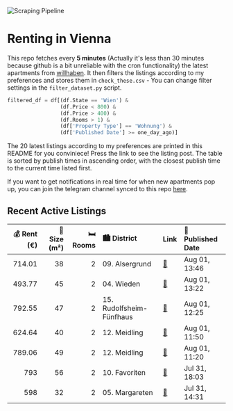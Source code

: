![Scraping Pipeline](https://github.com/AthomsG/renting-in-vienna/actions/workflows/run_pipeline.yml/badge.svg)


# Renting in Vienna

This repo fetches every **5 minutes** (Actually it's less than 30 minutes because github is a bit unreliable with the cron functionality) the latest apartments from [willhaben](https://www.willhaben.at/).
It then filters the listings according to my preferences and stores them in `check_these.csv` - You can change filter settings in the `filter_dataset.py` script.

```python
filtered_df = df[(df.State == 'Wien') & 
                 (df.Price < 800) &
                 (df.Price > 400) &
                 (df.Rooms > 1) &
                 (df['Property Type'] == 'Wohnung') &
                 (df['Published Date'] >= one_day_ago)]
```

The 20 latest listings according to my preferences are printed in this README for you conviniece! Press the link to see the listing post.
The table is sorted by publish times in ascending order, with the closest publish time to the current time listed first.

If you want to get notifications in real time for when new apartments pop up, you can join the telegram channel synced to this repo [here](https://t.me/+1HPAYOf5BSsyNTlk).

## Recent Active Listings

|   💰 Rent (€) |   📏 Size (m²) |   🛏️ Rooms | 🏙️ District              | Link                                                                                                                                                                                                                                       | 📅 Published Date   |
|-------------:|--------------:|-----------:|:-------------------------|:-------------------------------------------------------------------------------------------------------------------------------------------------------------------------------------------------------------------------------------------|:-------------------|
|       714.01 |            38 |          2 | 09. Alsergrund           | [🔗](https://www.willhaben.at/iad/immobilien/d/mietwohnungen/wien/wien-1090-alsergrund/neu%21-ideale-2-zimmerwohnung-im-herzen-des-9.-bezirks%21-1919777122/)                                                                               | Aug 01, 13:46      |
|       493.77 |            45 |          2 | 04. Wieden               | [🔗](https://www.willhaben.at/iad/immobilien/d/mietwohnungen/wien/wien-1040-wieden/%5Bnur-mit-g%C3%BCltigem-wohnticket%5D-2-zimmer-wohnung-1040-direktvergabe---wiener-wohnen-%28ticket-bis-31.05.2025%29---nachmieter-gesucht-1158011138/) | Aug 01, 13:22      |
|       792.55 |            47 |          2 | 15. Rudolfsheim-Fünfhaus | [🔗](https://www.willhaben.at/iad/immobilien/d/mietwohnungen/wien/wien-1150-rudolfsheim-f%C3%BCnfhaus/m%C3%B6blierte-gem%C3%BCtliche-2-zimmer-wohnung-im-15.bezirk%21-1989169647/)                                                          | Aug 01, 12:25      |
|       624.64 |            40 |          2 | 12. Meidling             | [🔗](https://www.willhaben.at/iad/immobilien/d/mietwohnungen/wien/wien-1120-meidling/neuwertig---fernblick---2-zimmer-wohnung---n%C3%A4he-u6-meidling---gr%C3%BCnblick---unbefristet-1085810893/)                                           | Aug 01, 11:50      |
|       789.06 |            49 |          2 | 12. Meidling             | [🔗](https://www.willhaben.at/iad/immobilien/d/mietwohnungen/wien/wien-1120-meidling/provisionsfrei:-ruhiger-49m%C2%B2-neubau-mit-2-zimmern-und-einbauk%C3%BCche---1120-wien-1127315926/)                                                   | Aug 01, 11:20      |
|       793    |            56 |          2 | 10. Favoriten            | [🔗](https://www.willhaben.at/iad/immobilien/d/mietwohnungen/wien/wien-1100-favoriten/kompakte-mietwohnung-1147194543/)                                                                                                                     | Jul 31, 18:03      |
|       598    |            32 |          2 | 05. Margareten           | [🔗](https://www.willhaben.at/iad/immobilien/d/mietwohnungen/wien/wien-1050-margareten/provisionsfrei-f%C3%BCr-den-mieter%21-leitgebgasse-zentrumslage-%C3%A4ltere-32m%C2%B2-neubaumiete-4.-liftstock-studenten-bevorzugt%21-2120295291/)   | Jul 31, 14:31      |
